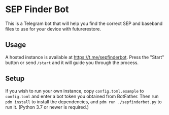 # SEP Finder Bot

This is a Telegram bot that will help you find the correct SEP and baseband files to use for your device with futurerestore.

## Usage

A hosted instance is available at <https://t.me/sepfinderbot>. Press the "Start" button or send `/start` and it will guide you through the process.

## Setup

If you wish to run your own instance, copy `config.toml.example` to `config.toml` and enter a bot token you obtained from BotFather. Then run `pdm install` to install the dependencies, and `pdm run ./sepfinderbot.py` to run it. (Python 3.7 or newer is required.)
